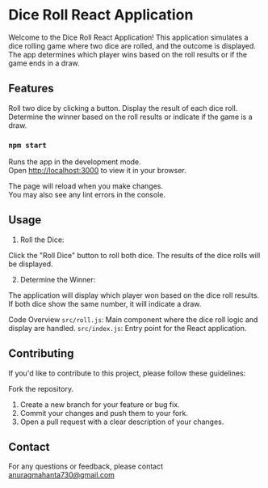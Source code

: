 # Dice Roll React Application

Welcome to the Dice Roll React Application! This application simulates a dice rolling game where two dice are rolled, and the outcome is displayed. The app determines which player wins based on the roll results or if the game ends in a draw.

## Features

Roll two dice by clicking a button.
Display the result of each dice roll.
Determine the winner based on the roll results or indicate if the game is a draw.

### `npm start`

Runs the app in the development mode.\
Open [http://localhost:3000](http://localhost:3000) to view it in your browser.

The page will reload when you make changes.\
You may also see any lint errors in the console.

## Usage

1. Roll the Dice:

Click the "Roll Dice" button to roll both dice.
The results of the dice rolls will be displayed.

2. Determine the Winner:

The application will display which player won based on the dice roll results.
If both dice show the same number, it will indicate a draw.

Code Overview
`src/roll.js`: Main component where the dice roll logic and display are handled.
`src/index.js`: Entry point for the React application.

## Contributing

If you'd like to contribute to this project, please follow these guidelines:

Fork the repository.
1. Create a new branch for your feature or bug fix.
2. Commit your changes and push them to your fork.
3. Open a pull request with a clear description of your changes.

## Contact
For any questions or feedback, please contact anuragmahanta730@gmail.com